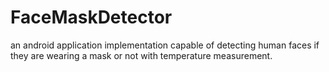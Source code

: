 # FaceMaskDetector
an android application implementation capable of detecting human faces if they are wearing a mask or not with temperature measurement.
